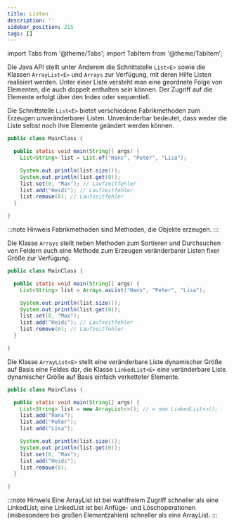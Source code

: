 ```yaml
---
title: Listen
description: ''
sidebar_position: 215
tags: []
---
```


import Tabs from '@theme/Tabs';
import TabItem from '@theme/TabItem';

Die Java API stellt unter Anderem die Schnittstelle `List<E>` sowie die Klassen `ArrayList<E>` und `Arrays` zur Verfügung, mit deren Hilfe Listen realisiert werden. Unter einer Liste versteht man eine geordnete Folge von Elementen, die auch doppelt enthalten sein können. Der Zugriff auf die Elemente erfolgt über den Index oder sequentiell.

<Tabs>
  <TabItem value="list" label="Unveränderbare Listen" default>

  Die Schnittstelle `List<E>` bietet verschiedene Fabrikmethoden zum Erzeugen unveränderbarer Listen. Unveränderbar bedeutet, dass weder die Liste selbst noch ihre Elemente 
  geändert werden können.


  ```java title="MainClass.java" showLineNumbers
  public class MainClass {

    public static void main(String[] args) {
      List<String> list = List.of("Hans", "Peter", "Lisa");

      System.out.println(list.size());
      System.out.println(list.get(0));
      list.set(0, "Max"); // Laufzeitfehler
      list.add("Heidi"); // Laufzeitfehler
      list.remove(0); // Laufzeitfehler
    }

  }
  ```

  :::note Hinweis
  Fabrikmethoden sind Methoden, die Objekte erzeugen.
  :::

  </TabItem>
  <TabItem value="arrays" label="Veränderbare Listen fixer Größe" default>

  Die Klasse `Arrays` stellt neben Methoden zum Sortieren und Durchsuchen von Feldern auch eine Methode zum Erzeugen veränderbarer Listen fixer Größe zur Verfügung.

  ```java title="MainClass.java" showLineNumbers
  public class MainClass {

    public static void main(String[] args) {
      List<String> list = Arrays.asList("Hans", "Peter", "Lisa");

      System.out.println(list.size());
      System.out.println(list.get(0));
      list.set(0, "Max");
      list.add("Heidi"); // Laufzeitfehler
      list.remove(0); // Laufzeitfehler
    }

  }
  ```

  </TabItem>
  <TabItem value="arrayListAndLinkedList" label="Veränderbare Listen dynamischer Größe" default>

  Die Klasse `ArrayList<E>` stellt eine veränderbare Liste dynamischer Größe auf Basis eine Feldes dar, die Klasse `LinkedList<E>` eine veränderbare Liste dynamischer Größe auf Basis einfach verketteter Elemente.

  ```java title="MainClass.java" showLineNumbers
  public class MainClass {

    public static void main(String[] args) {
      List<String> list = new ArrayList<>(); // = new LinkedList<>();
      list.add("Hans");
      list.add("Peter");
      list.add("Lisa");

      System.out.println(list.size());
      System.out.println(list.get(0));
      list.set(0, "Max");
      list.add("Heidi");
      list.remove(0);
    }

  }
  ```

  :::note Hinweis
  Eine ArrayList ist bei wahlfreiem Zugriff schneller als eine LinkedList; eine LinkedList ist bei Anfüge- und Löschoperationen (insbesondere bei großen Elementzahlen) schneller als eine ArrayList.
  :::

  </TabItem>
</Tabs>
